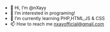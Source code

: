- 👋 Hi, I’m @nXayy
- 👀 I’m interested in programing!
- 🌱 I’m currently learning PHP,HTML,JS & CSS
- 📫 How to reach me nxayofficial@gmail.com
